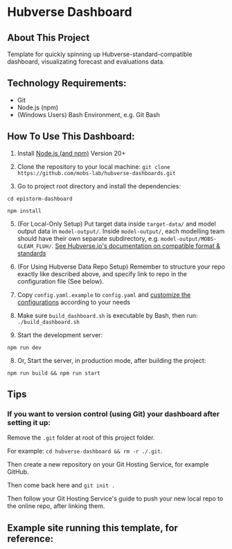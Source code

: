 # Hubverse Dashboard

## About This Project

Template for quickly spinning up Hubverse-standard-compatible dashboard, visualizating forecast and evaluations data.

## Technology Requirements:

- Git
- Node.js (npm)
- (Windows Users) Bash Environment, e.g. Git Bash

## How To Use This Dashboard:

1. Install [Node.js (and npm)](https://docs.npmjs.com/downloading-and-installing-node-js-and-npm) Version 20+

2. Clone the repository to your local machine:
   `git clone https://github.com/mobs-lab/hubverse-dashboards.git`

3. Go to project root directory and install the dependencies:

`cd epistorm-dashboard`

`npm install`

5. (For Local-Only Setup) Put target data inside `target-data/` and model output data in `model-output/`. Inside `model-output/`, each modelling team should have their own separate subdirectory, e.g. `model-output/MOBS-GLEAM_FLUH/`.
   [See Hubverse.io's documentation on compatible format & standards](https://hubverse.io/tools/data.html)

6. (For Using Hubverse Data Repo Setup) Remember to structure your repo exactly like described above, and specify link to repo in the configuration file (See below).

7. Copy `config.yaml.example` to `config.yaml` and [customize the configurations](Configurations.md) according to your needs

8. Make sure `build_dashboard.sh` is executable by Bash, then run: `./build_dashboard.sh`

9. Start the development server:

`npm run dev`

8. Or, Start the server, in production mode, after building the project:

`npm run build && npm run start`

## Tips

### If you want to version control (using Git) your dashboard after setting it up:

Remove the `.git` folder at root of this project folder.

For example: `cd hubverse-dashboard && rm -r ./.git`.

Then create a new repository on your Git Hosting Service, for example GitHub.

Then come back here and `git init .`

Then follow your Git Hosting Service's guide to push your new local repo to the online repo, after linking them.

## Example site running this template, for reference:

<!--TODO: Add a demo site after finishing the configuration reading and changing the frontend code to work accordingly-->
